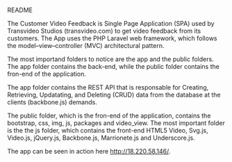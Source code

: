 README

The Customer Video Feedback is Single Page Application (SPA) used by Transvideo Studios (transvideo.com) to get video feedback from its customers. The App uses the PHP Laravel web framework, which follows the model–view–controller (MVC) architectural pattern.

The most importand folders to notice are the app and the public folders. The app folder contains the back-end, while the public folder contains the fron-end of the application.

The app folder contains the REST API that is responsable for Creating, Retrieving, Updatating, and Deleting (CRUD) data from the database at the clients (backbone.js) demands. 

The public folder, which is the fron-end of the application, contains the bootstrap, css, img, js, packages and video_view. The most important folder is the the js folder, which contains the front-end HTML5 Video, Svg.js, Video.js, jQuery.js, Backbone.js, Marrionete.js and Underscore.js. 

The app can be seen in action here http://18.220.58.146/.
